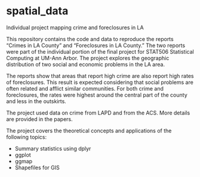 # spatial_data
Individual project mapping crime and foreclosures in LA


This repository contains the code and data to reproduce the reports “Crimes in LA County” and “Foreclosures in LA County.” The two reports were part of the individual portion of the final project for STAT506 Statistical Computing at UM-Ann Arbor. The project explores the geographic distribution of two social and economic problems in the LA area. 

The reports show that areas that report high crime are also report high rates of foreclosures. This result is expected considering that social problems are often related and afflict similar communities. For both crime and foreclosures, the rates were highest around the central part of the county and less in the outskirts. 

The project used data on crime from LAPD and from the ACS. More details are provided in the papers. 

The project covers the theoretical concepts and applications of the following topics:

-	Summary statistics using dplyr
-	ggplot
-	ggmap
-	Shapefiles for GIS
